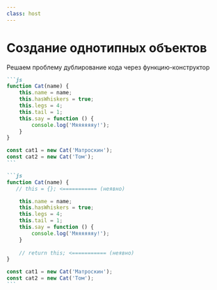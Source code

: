 ```yaml
---
class: host
---
```


# Создание однотипных объектов
Решаем проблему дублирование кода через функцию-конструктор

````md magic-move
```js
function Cat(name) {
    this.name = name;
    this.hasWhiskers = true;
    this.legs = 4;
    this.tail = 1;
    this.say = function () {
        console.log('Мяяяяяяу!');
    }
}

const cat1 = new Cat('Матроскин');
const cat2 = new Cat('Том');
```

```js
function Cat(name) {
   // this = {}; <=========== (неявно)

    this.name = name;
    this.hasWhiskers = true;
    this.legs = 4;
    this.tail = 1;
    this.say = function () {
        console.log('Мяяяяяяу!');
    }
    
    // return this; <=========== (неявно)
}

const cat1 = new Cat('Матроскин');
const cat2 = new Cat('Том');
```
````

<style>
.host {
    --slidev-code-font-size: 1rem;
    --slidev-code-line-height: 1.25rem;
}
</style>
